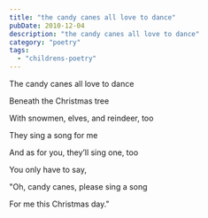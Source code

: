```yaml
---
title: "the candy canes all love to dance"
pubDate: 2010-12-04
description: "the candy canes all love to dance"
category: "poetry"
tags:
  - "childrens-poetry"
---
```


The candy canes all love to dance

Beneath the Christmas tree

With snowmen, elves, and reindeer, too

They sing a song for me

And as for you, they’ll sing one, too

You only have to say,

"Oh, candy canes, please sing a song

For me this Christmas day."
